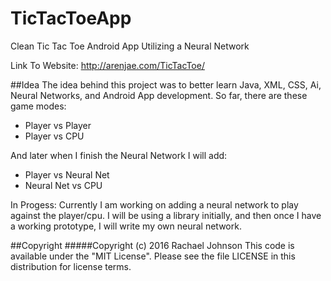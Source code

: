 # TicTacToeApp
Clean Tic Tac Toe Android App Utilizing a Neural Network

Link To Website: http://arenjae.com/TicTacToe/

##Idea
The idea behind this project was to better learn Java, XML, CSS, Ai, Neural Networks, and Android App development.
So far, there are these game modes:
  * Player vs Player
  * Player vs CPU

And later when I finish the Neural Network I will add:
  * Player vs Neural Net
  * Neural Net vs CPU


In Progess:
Currently I am working on adding a neural network to play against the player/cpu.
I will be using a library initially, and then once I have a working prototype, I will
write my own neural network.

##Copyright
#####Copyright (c) 2016 Rachael Johnson
This code is available under the "MIT License".
Please see the file LICENSE in this distribution for license terms.
